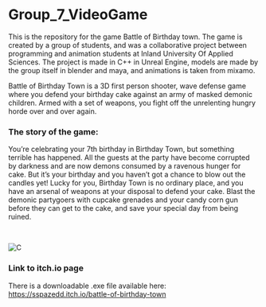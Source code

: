 # Group_7_VideoGame 

This is the repository for the game Battle of Birthday town. The game is created by a group of students, and was a collaborative project between programming and animation students at Inland University Of Applied Sciences.
The project is made in C++ in Unreal Engine, models are made by the group itself in blender and maya, and animations is taken from mixamo.

Battle of Birthday Town is a 3D first person shooter, wave defense game where you defend your birthday cake against an army of masked demonic children. Armed with a set of weapons, you fight off the unrelenting hungry horde over and over again.

### The story of the game: <br>
You’re celebrating your 7th birthday in Birthday Town, but something terrible has happened. All the guests at the party have become corrupted by darkness and are now demons consumed by a ravenous hunger for cake. But it’s your birthday and you haven’t got a chance to blow out the candles yet! Lucky for you, Birthday Town is no ordinary place, and you have an arsenal of weapons at your disposal to defend your cake. 
Blast the demonic partygoers with cupcake grenades and your candy corn gun before they can get to the cake, and save your special day from being ruined. 

<br>

![C](https://img.itch.zone/aW1hZ2UvMjA4NjE3Ny8xMjI3MDg5Mi5wbmc=/347x500/bHrgGH.png)
<br>
### Link to itch.io page
There is a downloadable .exe file available here: <br>
https://sspazedd.itch.io/battle-of-birthday-town
